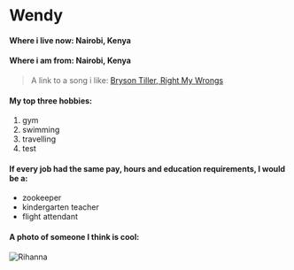 # Wendy

#### Where i live now: Nairobi, Kenya
#### Where i am from: Nairobi, Kenya

> A link to a song i like: [Bryson Tiller, Right My Wrongs](https://open.spotify.com/track/5rgrBsAFYMun6yhtnLKRPz?si=1a84d35200ec4e07)

#### My top three hobbies:

1. gym
2. swimming
3. travelling
4. test

#### If every job had the same pay, hours and education requirements, I would be a:

- zookeeper
- kindergarten teacher
- flight attendant

#### A photo of someone I think is cool:

![Rihanna](https://www.instyle.com/thmb/5bxrJKbhGl7G6dabz2teg_JW10M=/750x0/filters:no_upscale():max_bytes(150000):strip_icc():format(webp)/GettyImages-2150388261-1fec6fa0320749ffa105657190e67f74.jpg)
